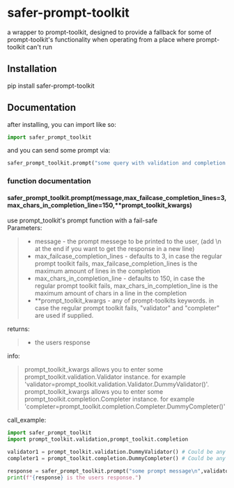 # safer-prompt-toolkit
a wrapper to prompt-toolkit, designed to provide a fallback for some of prompt-toolkit's functionality when operating from a place where prompt-toolkit can't run

## Installation
pip install safer-prompt-toolkit

## Documentation
after installing, you can import like so:
```python
import safer_prompt_toolkit
```
and you can send some prompt via:
```python
safer_prompt_toolkit.prompt("some query with validation and completion options")
```

### function documentation
#### safer_prompt_toolkit.prompt(message,max_failcase_completion_lines=3,max_chars_in_completion_line=150,**prompt_toolkit_kwargs)
use prompt_toolkit's prompt function with a fail-safe  
Parameters:  
>  - message - the prompt messege to be printed to the user, (add \n at the end if you want to get the response in a new line)  
>  - max_failcase_completion_lines - defaults to 3, in case the regular prompt toolkit fails, max_failcase_completion_lines is the maximum amount of lines in the completion  
>  - max_chars_in_completion_line - defaults to 150, in case the regular prompt toolkit fails, max_chars_in_completion_line is the maximum amount of chars in a line in the completion  
>  - \*\*prompt_toolkit_kwargs - any of prompt-toolkits keywords. in case the regular prompt toolkit fails, "validator" and "completer" are used if supplied.  

returns:
> - the users response  

info: 
> prompt_toolkit_kwargs allows you to enter some prompt_toolkit.validation.Validator instance. for example 'validator=prompt_toolkit.validation.Validator.DummyValidator()'.  
prompt_toolkit_kwargs allows you to enter some prompt_toolkit.completion.Completer instance. for example 'completer=prompt_toolkit.completion.Completer.DummyCompleter()'  

call_example:  
```python
import safer_prompt_toolkit
import prompt_toolkit.validation,prompt_toolkit.completion

validator1 = prompt_toolkit.validation.DummyValidator() # Could be any prompt_toolkit.validation.Validator instance.
completer1 = prompt_toolkit.completion.DummyCompleter() # Could be any prompt_toolkit.completion.Completer instance.

response = safer_prompt_toolkit.prompt("some prompt message\n",validator=validator1,completer=completer1)
print(f"{response} is the users response.") 
```